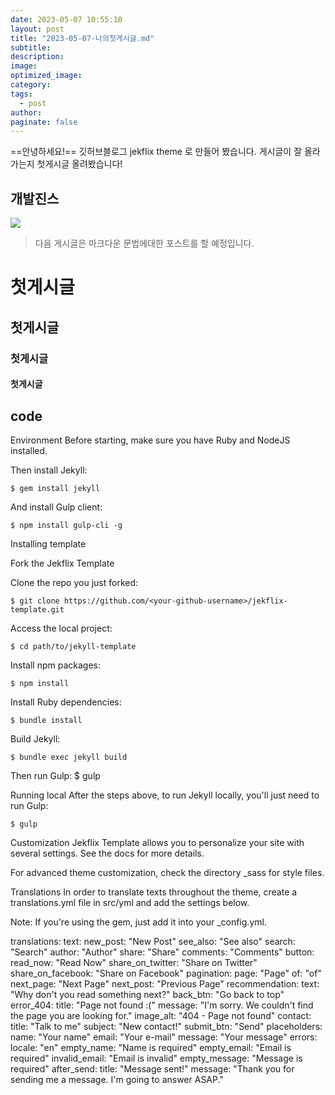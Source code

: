 ```yaml
---
date: 2023-05-07 10:55:10
layout: post
title: "2023-05-07-나의첫게시글.md"
subtitle:
description:
image:
optimized_image:
category:
tags:
  - post
author:
paginate: false
---
```



==안녕하세요!==
깃허브블로그 jekflix theme 로 만들어 봤습니다.
게시글이 잘 올라가는지 첫게시글 올려봤습니다!
## 개발진스
![](https://velog.velcdn.com/images/heelieben/post/3fc7f9ea-228e-4f3f-8335-903f6cde8ca9/image.png)
> 다음 게시글은 마크다운 문법에대한 포스트를 할 예정입니다.
  
    
# 첫게시글 
## 첫게시글
### 첫게시글
#### 첫게시글

## code
Environment
Before starting, make sure you have Ruby and NodeJS installed.

Then install Jekyll:

    $ gem install jekyll



And install Gulp client:

    $ npm install gulp-cli -g



Installing template

Fork the Jekflix Template

Clone the repo you just forked:
    
    
    $ git clone https://github.com/<your-github-username>/jekflix-template.git


Access the local project:


    $ cd path/to/jekyll-template


Install npm packages:


    $ npm install


Install Ruby dependencies:


    $ bundle install


Build Jekyll:


    $ bundle exec jekyll build


Then run Gulp:
    $ gulp


Running local
After the steps above, to run Jekyll locally, you'll just need to run Gulp:

    $ gulp








Customization
Jekflix Template allows you to personalize your site with several settings. See the docs for more details.

For advanced theme customization, check the directory _sass for style files.

Translations
In order to translate texts throughout the theme, create a translations.yml file in src/yml and add the settings below.

Note: If you're using the gem, just add it into your _config.yml.

translations:
  text:
    new_post: "New Post"
    see_also: "See also"
    search: "Search"
    author: "Author"
    share: "Share"
    comments: "Comments"
  button:
    read_now: "Read Now"
    share_on_twitter: "Share on Twitter"
    share_on_facebook: "Share on Facebook"
  pagination:
    page: "Page"
    of: "of"
    next_page: "Next Page"
    next_post: "Previous Page"
  recommendation:
    text: "Why don't you read something next?"
    back_btn: "Go back to top"
  error_404:
    title: "Page not found :("
    message: "I'm sorry. We couldn't find the page you are looking for."
    image_alt: "404 - Page not found"
  contact:
    title: "Talk to me"
    subject: "New contact!"
    submit_btn: "Send"
    placeholders:
      name: "Your name"
      email: "Your e-mail"
      message: "Your message"
    errors:
      locale: "en"
      empty_name: "Name is required"
      empty_email: "Email is required"
      invalid_email: "Email is invalid"
      empty_message: "Message is required"
    after_send:
      title: "Message sent!"
      message: "Thank you for sending me a message. I'm going to answer ASAP."
